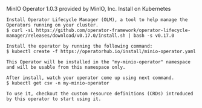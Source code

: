 MinIO Operator
1.0.3 provided by MinIO, Inc.
Install on Kubernetes

    Install Operator Lifecycle Manager (OLM), a tool to help manage the Operators running on your cluster.
    $ curl -sL https://github.com/operator-framework/operator-lifecycle-manager/releases/download/v0.17.0/install.sh | bash -s v0.17.0

    Install the operator by running the following command:
    $ kubectl create -f https://operatorhub.io/install/minio-operator.yaml

    This Operator will be installed in the "my-minio-operator" namespace and will be usable from this namespace only.

    After install, watch your operator come up using next command.
    $ kubectl get csv -n my-minio-operator

    To use it, checkout the custom resource definitions (CRDs) introduced by this operator to start using it.
